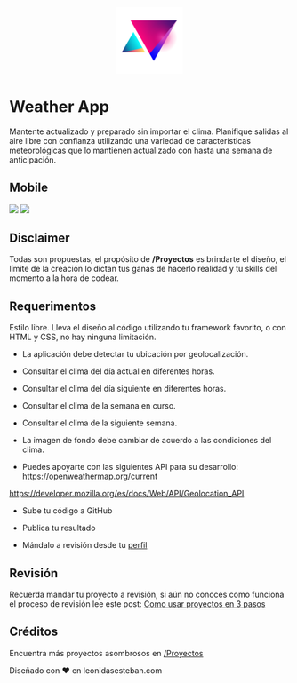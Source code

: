 <div align="center">
<img width="120px"  src="https://raw.githubusercontent.com/no-te-rindas/logo/main/Logo/LeonidasEsteban-destello-envolvente-cuadrada.png" />
</div>

# Weather App

Mantente actualizado y preparado sin importar el clima. Planifique salidas al aire libre con confianza utilizando una variedad de características meteorológicas que lo mantienen actualizado con hasta una semana de anticipación.

## Mobile

<img width="200px" src="https://raw.githubusercontent.com/uxcristopher/imagenes/main/Readmes/Weather%20App/1-D%C3%ADa%20soleado.jpg" />

<img width="200px" src="https://raw.githubusercontent.com/uxcristopher/imagenes/main/Readmes/Weather%20App/2-D%C3%ADa%20soleado.jpg" />

## Disclaimer

Todas son propuestas, el propósito de **/Proyectos** es brindarte el diseño, el límite de la creación lo dictan tus ganas de hacerlo realidad y tu skills del momento a la hora de codear.

## Requerimentos

Estilo libre. Lleva el diseño al código utilizando tu framework favorito, o con HTML y CSS, no hay ninguna limitación.

- La aplicación debe detectar tu ubicación por geolocalización.

- Consultar el clima del día actual en diferentes horas.

- Consultar el clima del día siguiente en diferentes horas.

- Consultar el clima de la semana en curso.

- Consultar el clima de la siguiente semana.

- La imagen de fondo debe cambiar de acuerdo a las condiciones del clima.

- Puedes apoyarte con las siguientes API para su desarrollo: https://openweathermap.org/current

https://developer.mozilla.org/es/docs/Web/API/Geolocation_API

- Sube tu código a GitHub

- Publica tu resultado

- Mándalo a revisión desde tu [perfil](https://leonidasesteban.com/estudiante)

## Revisión

Recuerda mandar tu proyecto a revisión, si aún no conoces como funciona el proceso de revisión lee este post: [Como usar proyectos en 3 pasos](https://leonidasesteban.com/blog/como-usar-proyectos-en-3-pasos)

## Créditos

Encuentra más proyectos asombrosos en [/Proyectos](https://leonidasesteban.com/proyectos)

Diseñado con ♥️ en leonidasesteban.com
